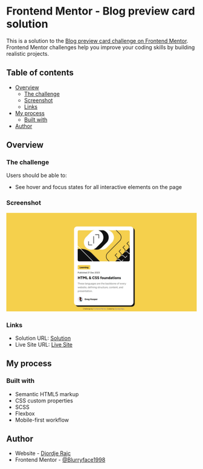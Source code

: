 # Frontend Mentor - Blog preview card solution

This is a solution to the [Blog preview card challenge on Frontend Mentor](https://www.frontendmentor.io/challenges/blog-preview-card-ckPaj01IcS). Frontend Mentor challenges help you improve your coding skills by building realistic projects.

## Table of contents

- [Overview](#overview)
  - [The challenge](#the-challenge)
  - [Screenshot](#screenshot)
  - [Links](#links)
- [My process](#my-process)
  - [Built with](#built-with)
- [Author](#author)

## Overview

### The challenge

Users should be able to:

- See hover and focus states for all interactive elements on the page

### Screenshot

![](./screenshot.jpg)

### Links

- Solution URL: [Solution](https://www.frontendmentor.io/solutions/blogpreviewcard-knC96xIdJz)
- Live Site URL: [Live Site](https://your-live-site-url.com)

## My process

### Built with

- Semantic HTML5 markup
- CSS custom properties
- SCSS
- Flexbox
- Mobile-first workflow

## Author

- Website - [Djordje Rajc](https://blurryface1998.github.io/Personal-Portfolio/)
- Frontend Mentor - [@Blurryface1998](https://www.frontendmentor.io/profile/Blurryface1998)
